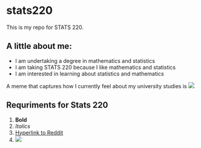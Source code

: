 # stats220

This is my repo for STATS 220. 

## A little about me:

- I am undertaking a degree in mathematics and statistics
- I am taking STATS 220 because I like mathematics and statistics
- I am interested in learning about statistics and mathematics

A meme that captures how I currently feel about my university studies is ![](https://c.tenor.com/8druEACXtX8AAAAd/tenor.gif)

## Requriments for Stats 220

1. **Bold**
2. *Italics*
3. [Hyperlink to Reddit](https://reddit.com/)
4. ![](https://media1.tenor.com/m/9jlwesTL5Y8AAAAd/bad-work-citizen.gif)

